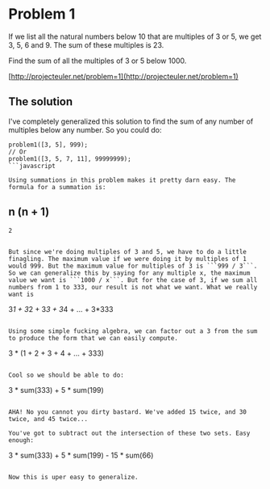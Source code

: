# Problem 1

If we list all the natural numbers below 10 that are multiples of 3 or 5, we get 3, 5, 6 and 9. The sum of these multiples is 23.

Find the sum of all the multiples of 3 or 5 below 1000.

[http://projecteuler.net/problem=1](http://projecteuler.net/problem=1)

## The solution

I've completely generalized this solution to find the sum of any number of multiples below any number. So you could do:

```
problem1([3, 5], 999);
// Or
problem1([3, 5, 7, 11], 99999999);
```javascript

Using summations in this problem makes it pretty darn easy. The formula for a summation is:

```
n (n + 1)
---------
    2
```

But since we're doing multiples of 3 and 5, we have to do a little finagling. The maximum value if we were doing it by multiples of 1 would 999. But the maximum value for multiples of 3 is ```999 / 3```. So we can generalize this by saying for any multiple x, the maximum value we want is ```1000 / x```. But for the case of 3, if we sum all numbers from 1 to 333, our result is not what we want. What we really want is

```
3*1 + 3*2 + 3*3 + 3*4 + ... + 3*333
```

Using some simple fucking algebra, we can factor out a 3 from the sum to produce the form that we can easily compute.

```
3 * (1 + 2 + 3 + 4 + ... + 333)
```

Cool so we should be able to do:

```
3 * sum(333) + 5 * sum(199)
```

AHA! No you cannot you dirty bastard. We've added 15 twice, and 30 twice, and 45 twice...

You've got to subtract out the intersection of these two sets. Easy enough:

```
3 * sum(333) + 5 * sum(199) - 15 * sum(66)
```

Now this is uper easy to generalize.
